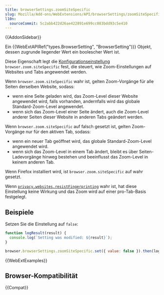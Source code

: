 ```yaml
---
title: browserSettings.zoomSiteSpecific
slug: Mozilla/Add-ons/WebExtensions/API/browserSettings/zoomSiteSpecific
l10n:
  sourceCommit: 5c2abb422d26ae422891e699cc083bdd93c5e410
---
```


{{AddonSidebar}}

Ein {{WebExtAPIRef("types.BrowserSetting", "BrowserSetting")}} Objekt, dessen zugrunde liegender Wert ein boolescher Wert ist.

Diese Eigenschaft legt die [Konfigurationseinstellung](https://support.mozilla.org/en-US/kb/about-config-editor-firefox) `browser.zoom.siteSpecific` fest, die steuert, wie Zoom-Einstellungen auf Websites und Tabs angewendet werden.

Wenn `browser.zoom.siteSpecific` wahr ist, gelten Zoom-Vorgänge für alle Seiten derselben Website, sodass:

- wenn eine Seite geladen wird, das Zoom-Level dieser Website angewendet wird, falls vorhanden, andernfalls wird das globale Standard-Zoom-Level angewendet.
- wenn sich das Zoom-Level einer Seite ändert, auch die Zoom-Level anderer Seiten dieser Website in anderen Tabs geändert werden.

Wenn `browser.zoom.siteSpecific` auf falsch gesetzt ist, gelten Zoom-Vorgänge nur für den aktiven Tab, sodass:

- wenn ein neuer Tab geöffnet wird, das globale Standard-Zoom-Level angewendet wird.
- wenn sich das Zoom-Level in einem Tab ändert, bleibt es über Seiten-Ladevorgänge hinweg bestehen und beeinflusst das Zoom-Level in keinem anderen Tab.

Wenn Firefox installiert wird, ist `browser.zoom.siteSpecific` auf wahr gesetzt.

Wenn [`privacy.websites.resistFingerprinting`](/de/docs/Mozilla/Add-ons/WebExtensions/API/privacy/websites#resistfingerprinting) wahr ist, hat diese Einstellung keine Wirkung und das Zoom wird auf einer pro-Tab-Basis festgelegt.

## Beispiele

Setzen Sie die Einstellung auf `false`:

```js
function logResult(result) {
  console.log(`Setting was modified: ${result}`);
}

browser.browserSettings.zoomSiteSpecific.set({ value: false }).then(logResult);
```

{{WebExtExamples}}

## Browser-Kompatibilität

{{Compat}}
